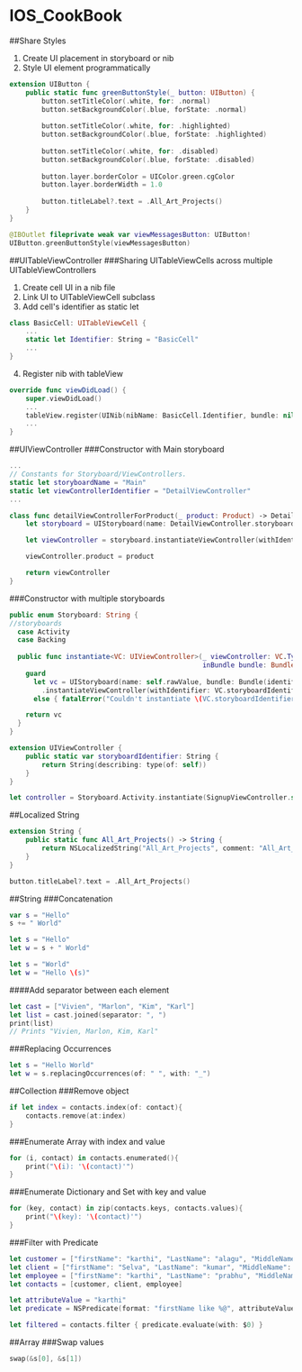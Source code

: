 # IOS_CookBook

##Share Styles
1) Create UI placement in storyboard or nib
2) Style UI element programmatically
```swift
extension UIButton {
    public static func greenButtonStyle(_ button: UIButton) {
        button.setTitleColor(.white, for: .normal)
        button.setBackgroundColor(.blue, forState: .normal)
        
        button.setTitleColor(.white, for: .highlighted)
        button.setBackgroundColor(.blue, forState: .highlighted)
        
        button.setTitleColor(.white, for: .disabled)
        button.setBackgroundColor(.blue, forState: .disabled)
        
        button.layer.borderColor = UIColor.green.cgColor
        button.layer.borderWidth = 1.0
        
        button.titleLabel?.text = .All_Art_Projects()
    }
}

@IBOutlet fileprivate weak var viewMessagesButton: UIButton!
UIButton.greenButtonStyle(viewMessagesButton)
```
##UITableViewController
###Sharing UITableViewCells across multiple UITableViewControllers
1) Create cell UI in a nib file  
2) Link UI to UITableViewCell subclass  
3) Add cell's identifier as static let
```swift
class BasicCell: UITableViewCell {
	...
	static let Identifier: String = "BasicCell"   
	...
}
```
4) Register nib with tableView
```swift
override func viewDidLoad() {
	super.viewDidLoad()
	...
	tableView.register(UINib(nibName: BasicCell.Identifier, bundle: nil), forCellReuseIdentifier: BasicCell.Identifier)
	...
}

```

##UIViewController
###Constructor with Main storyboard
```swift
...
// Constants for Storyboard/ViewControllers.
static let storyboardName = "Main"
static let viewControllerIdentifier = "DetailViewController"
...

class func detailViewControllerForProduct(_ product: Product) -> DetailViewController {
	let storyboard = UIStoryboard(name: DetailViewController.storyboardName, bundle: nil)

	let viewController = storyboard.instantiateViewController(withIdentifier: DetailViewController.viewControllerIdentifier) as! DetailViewController

	viewController.product = product

	return viewController
}
```

###Constructor with multiple storyboards
```swift
public enum Storyboard: String {
//storyboards
  case Activity
  case Backing
  
  public func instantiate<VC: UIViewController>(_ viewController: VC.Type,
                                                inBundle bundle: Bundle = Bundle.main) -> VC {
    guard
      let vc = UIStoryboard(name: self.rawValue, bundle: Bundle(identifier: bundle.identifier))
        .instantiateViewController(withIdentifier: VC.storyboardIdentifier) as? VC
      else { fatalError("Couldn't instantiate \(VC.storyboardIdentifier) from \(self.rawValue)") }

    return vc
  }
}

extension UIViewController {
	public static var storyboardIdentifier: String {
		return String(describing: type(of: self))
	}
}

let controller = Storyboard.Activity.instantiate(SignupViewController.self)
```

##Localized String
```swift
extension String {
    public static func All_Art_Projects() -> String {
        return NSLocalizedString("All_Art_Projects", comment: "All_Art_Projects")
    }
}

button.titleLabel?.text = .All_Art_Projects()
```

##String
###Concatenation
```swift
var s = "Hello"
s += " World"

let s = "Hello"
let w = s + " World"

let s = "World"
let w = "Hello \(s)"
```
####Add separator between each element
```swift
let cast = ["Vivien", "Marlon", "Kim", "Karl"]
let list = cast.joined(separator: ", ")
print(list)
// Prints "Vivien, Marlon, Kim, Karl"
```
###Replacing Occurrences
```swift
let s = "Hello World"
let w = s.replacingOccurrences(of: " ", with: "_")
```

##Collection
###Remove object
```swift
if let index = contacts.index(of: contact){
	contacts.remove(at:index)
}
```
###Enumerate Array with index and value
```swift
for (i, contact) in contacts.enumerated(){
	print("\(i): '\(contact)'")
}
```

###Enumerate Dictionary and Set with key and value
```swift
for (key, contact) in zip(contacts.keys, contacts.values){
    print("\(key): '\(contact)'")
}
```
###Filter with Predicate
```swift
let customer = ["firstName": "karthi", "LastName": "alagu", "MiddleName": "prabhu"]
let client = ["firstName": "Selva", "LastName": "kumar", "MiddleName": "m"]
let employee = ["firstName": "karthi", "LastName": "prabhu", "MiddleName": "kp"]
let contacts = [customer, client, employee]

let attributeValue = "karthi"
let predicate = NSPredicate(format: "firstName like %@", attributeValue)

let filtered = contacts.filter { predicate.evaluate(with: $0) }
```

##Array
###Swap values
```swift
swap(&s[0], &s[1])
```
